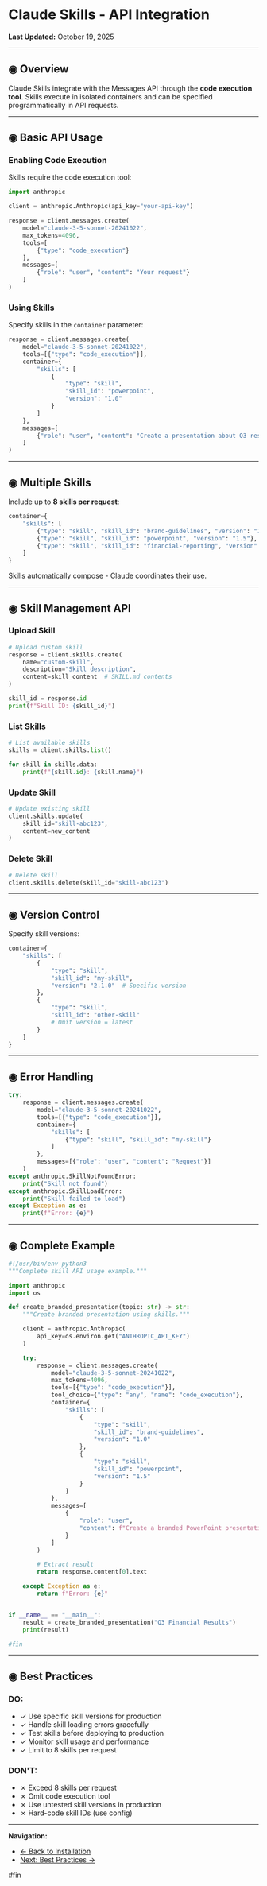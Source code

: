 # Claude Skills - API Integration

**Last Updated:** October 19, 2025

---

## ◉ Overview

Claude Skills integrate with the Messages API through the **code execution tool**. Skills execute in isolated containers and can be specified programmatically in API requests.

---

## ◉ Basic API Usage

### Enabling Code Execution

Skills require the code execution tool:

```python
import anthropic

client = anthropic.Anthropic(api_key="your-api-key")

response = client.messages.create(
    model="claude-3-5-sonnet-20241022",
    max_tokens=4096,
    tools=[
        {"type": "code_execution"}
    ],
    messages=[
        {"role": "user", "content": "Your request"}
    ]
)
```

### Using Skills

Specify skills in the `container` parameter:

```python
response = client.messages.create(
    model="claude-3-5-sonnet-20241022",
    tools=[{"type": "code_execution"}],
    container={
        "skills": [
            {
                "type": "skill",
                "skill_id": "powerpoint",
                "version": "1.0"
            }
        ]
    },
    messages=[
        {"role": "user", "content": "Create a presentation about Q3 results"}
    ]
)
```

---

## ◉ Multiple Skills

Include up to **8 skills per request**:

```python
container={
    "skills": [
        {"type": "skill", "skill_id": "brand-guidelines", "version": "1.0"},
        {"type": "skill", "skill_id": "powerpoint", "version": "1.5"},
        {"type": "skill", "skill_id": "financial-reporting", "version": "2.0"}
    ]
}
```

Skills automatically compose - Claude coordinates their use.

---

## ◉ Skill Management API

### Upload Skill

```python
# Upload custom skill
response = client.skills.create(
    name="custom-skill",
    description="Skill description",
    content=skill_content  # SKILL.md contents
)

skill_id = response.id
print(f"Skill ID: {skill_id}")
```

### List Skills

```python
# List available skills
skills = client.skills.list()

for skill in skills.data:
    print(f"{skill.id}: {skill.name}")
```

### Update Skill

```python
# Update existing skill
client.skills.update(
    skill_id="skill-abc123",
    content=new_content
)
```

### Delete Skill

```python
# Delete skill
client.skills.delete(skill_id="skill-abc123")
```

---

## ◉ Version Control

Specify skill versions:

```python
container={
    "skills": [
        {
            "type": "skill",
            "skill_id": "my-skill",
            "version": "2.1.0"  # Specific version
        },
        {
            "type": "skill",
            "skill_id": "other-skill"
            # Omit version = latest
        }
    ]
}
```

---

## ◉ Error Handling

```python
try:
    response = client.messages.create(
        model="claude-3-5-sonnet-20241022",
        tools=[{"type": "code_execution"}],
        container={
            "skills": [
                {"type": "skill", "skill_id": "my-skill"}
            ]
        },
        messages=[{"role": "user", "content": "Request"}]
    )
except anthropic.SkillNotFoundError:
    print("Skill not found")
except anthropic.SkillLoadError:
    print("Skill failed to load")
except Exception as e:
    print(f"Error: {e}")
```

---

## ◉ Complete Example

```python
#!/usr/bin/env python3
"""Complete skill API usage example."""

import anthropic
import os

def create_branded_presentation(topic: str) -> str:
    """Create branded presentation using skills."""

    client = anthropic.Anthropic(
        api_key=os.environ.get("ANTHROPIC_API_KEY")
    )

    try:
        response = client.messages.create(
            model="claude-3-5-sonnet-20241022",
            max_tokens=4096,
            tools=[{"type": "code_execution"}],
            tool_choice={"type": "any", "name": "code_execution"},
            container={
                "skills": [
                    {
                        "type": "skill",
                        "skill_id": "brand-guidelines",
                        "version": "1.0"
                    },
                    {
                        "type": "skill",
                        "skill_id": "powerpoint",
                        "version": "1.5"
                    }
                ]
            },
            messages=[
                {
                    "role": "user",
                    "content": f"Create a branded PowerPoint presentation about {topic}"
                }
            ]
        )

        # Extract result
        return response.content[0].text

    except Exception as e:
        return f"Error: {e}"


if __name__ == "__main__":
    result = create_branded_presentation("Q3 Financial Results")
    print(result)

#fin
```

---

## ◉ Best Practices

### DO:

- ✓ Use specific skill versions for production
- ✓ Handle skill loading errors gracefully
- ✓ Test skills before deploying to production
- ✓ Monitor skill usage and performance
- ✓ Limit to 8 skills per request

### DON'T:

- ✗ Exceed 8 skills per request
- ✗ Omit code execution tool
- ✗ Use untested skill versions in production
- ✗ Hard-code skill IDs (use config)

---

**Navigation:**
- [← Back to Installation](04-Installation-Setup.md)
- [Next: Best Practices →](06-Best-Practices.md)

#fin
